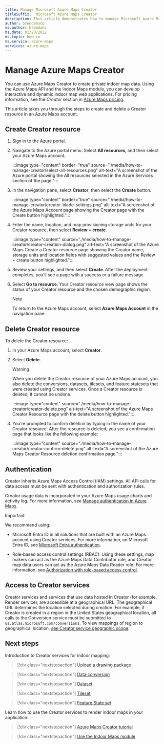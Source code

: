 ```yaml
---
title: Manage Microsoft Azure Maps Creator
titleSuffix:  Microsoft Azure Maps Creator
description: This article demonstrates how to manage Microsoft Azure Maps Creator.
author: brendansco
ms.author: brendanc
ms.date: 01/20/2022
ms.topic: how-to
ms.service: azure-maps
services: azure-maps
---
```


# Manage Azure Maps Creator

You can use Azure Maps Creator to create private indoor map data. Using the Azure Maps API and the Indoor Maps module, you can develop interactive and dynamic indoor map web applications. For pricing information, see the *Creator* section in [Azure Maps pricing].

This article takes you through the steps to create and delete a Creator resource in an Azure Maps account.

## Create Creator resource

1. Sign in to the [Azure portal].

2. Navigate to the Azure portal menu. Select **All resources**, and then select your Azure Maps account.

      :::image type="content" border="true" source="./media/how-to-manage-creator/select-all-resources.png" alt-text="A screenshot of the Azure portal showing the All resources selected in the Azure Services section of the page.":::

3. In the navigation pane, select **Creator**, then select the **Create** button.

    :::image type="content" border="true" source="./media/how-to-manage-creator/creator-blade-settings.png" alt-text="A screenshot of the Azure Maps Account page showing the Creator page with the Create button highlighted.":::

4. Enter the name, location, and map provisioning storage units for your Creator resource, then select **Review + create**.

   :::image type="content" source="./media/how-to-manage-creator/creator-creation-dialog.png" alt-text="A screenshot of the Azure Maps Create a Creator resource page showing the Creator name, storage units and location fields with suggested values and the Review + create button highlighted.":::

5. Review your settings, and then select **Create**. After the deployment completes, you'll see a page with a success or a failure message.

6. Select **Go to resource**. Your Creator resource view page shows the status of your Creator resource and the chosen demographic region.

   >[!NOTE]
   >To return to the Azure Maps account, select **Azure Maps Account** in the navigation pane.

## Delete Creator resource

To delete the Creator resource:

1. In your Azure Maps account, select **Creator**.

2. Select **Delete**.

    >[!WARNING]
    >When you delete the Creator resource of your Azure Maps account, you also delete the conversions, datasets, tilesets, and feature statesets that were created using Creator services. Once a Creator resource is deleted, it cannot be undone.

     :::image type="content" source="./media/how-to-manage-creator/creator-delete.png" alt-text="A screenshot of the Azure Maps Creator Resource page with the delete button highlighted.":::

3. You're prompted to confirm deletion by typing in the name of your Creator resource. After the resource is deleted, you see a confirmation page that looks like the following example:

     :::image type="content" source="./media/how-to-manage-creator/creator-confirm-delete.png" alt-text="A screenshot of the Azure Maps Creator Resource deletion confirmation page.":::

## Authentication

Creator inherits Azure Maps Access Control (IAM) settings. All API calls for data access must be sent with authentication and authorization rules.

Creator usage data is incorporated in your Azure Maps usage charts and activity log.  For more information, see [Manage authentication in Azure Maps].

>[!Important]
>We recommend using:
>
> * Microsoft Entra ID in all solutions that are built with an Azure Maps account using Creator services. For more information, on Microsoft Entra ID, see [Microsoft Entra authentication].
>
>* Role-based access control settings (RBAC). Using these settings, map makers can act as the Azure Maps Data Contributor role, and Creator map data users can act as the Azure Maps Data Reader role. For more information, see [Authorization with role-based access control].

## Access to Creator services

Creator services and services that use data hosted in Creator (for example, Render service), are accessible at a geographical URL. The geographical URL determines the location selected during creation. For example, if Creator is created in a region in the United States geographical location, all calls to the Conversion service must be submitted to `us.atlas.microsoft.com/conversions`. To view mappings of region to geographical location, [see Creator service geographic scope].

## Next steps

Introduction to Creator services for indoor mapping:

> [!div class="nextstepaction"]
> [Upload a drawing package]

> [!div class="nextstepaction"]
> [Data conversion]

> [!div class="nextstepaction"]
> [Dataset]

> [!div class="nextstepaction"]
> [Tileset]

> [!div class="nextstepaction"]
> [Feature State set]

Learn how to use the Creator services to render indoor maps in your application:

> [!div class="nextstepaction"]
> [Azure Maps Creator tutorial]

> [!div class="nextstepaction"]
> [Use the Indoor Maps module]

[Authorization with role-based access control]: azure-maps-authentication.md#authorization-with-role-based-access-control
[Microsoft Entra authentication]: azure-maps-authentication.md#microsoft-entra-authentication
[Azure Maps Creator tutorial]: tutorial-creator-indoor-maps.md
[Azure Maps pricing]: https://aka.ms/CreatorPricing
[Azure portal]: https://portal.azure.com
[Data conversion]: creator-indoor-maps.md#convert-a-drawing-package
[Dataset]: creator-indoor-maps.md#datasets
[Feature State set]: creator-indoor-maps.md#feature-statesets
[Manage authentication in Azure Maps]: how-to-manage-authentication.md
[see Creator service geographic scope]: creator-geographic-scope.md
[Tileset]: creator-indoor-maps.md#tilesets
[Upload a drawing package]: creator-indoor-maps.md#upload-a-drawing-package
[Use the Indoor Maps module]: how-to-use-indoor-module.md
